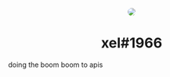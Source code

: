 <center>
  <img src="https://cdn.discordapp.com/avatars/772570226943459328/8c83fde0c3b9f61bae927947d4ac2497.png?size=4096" style="border-radius: 50px;">
  <h1>
xel#1966
  </h1>
</center>

doing the boom boom to apis
